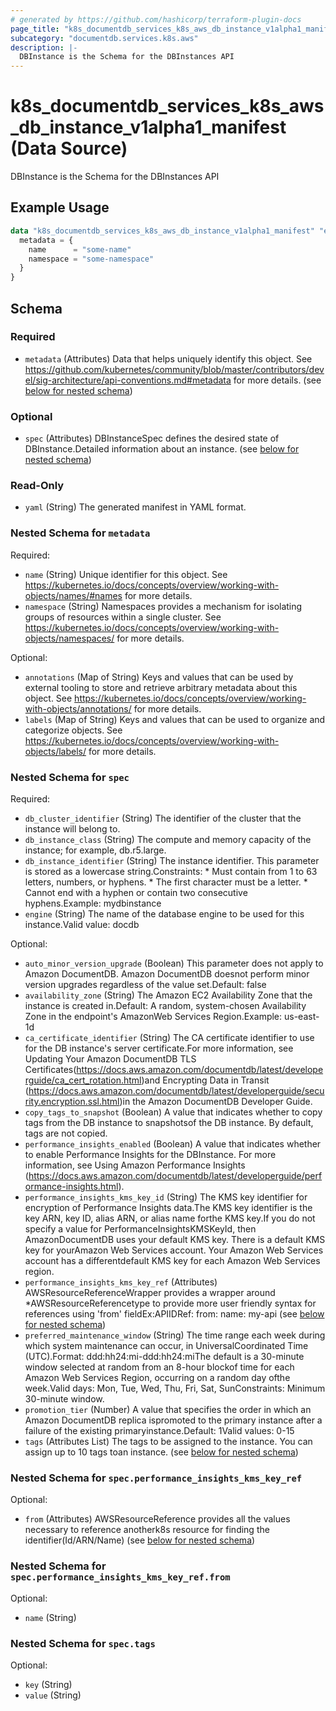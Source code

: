 ```yaml
---
# generated by https://github.com/hashicorp/terraform-plugin-docs
page_title: "k8s_documentdb_services_k8s_aws_db_instance_v1alpha1_manifest Data Source - terraform-provider-k8s"
subcategory: "documentdb.services.k8s.aws"
description: |-
  DBInstance is the Schema for the DBInstances API
---
```


# k8s_documentdb_services_k8s_aws_db_instance_v1alpha1_manifest (Data Source)

DBInstance is the Schema for the DBInstances API

## Example Usage

```terraform
data "k8s_documentdb_services_k8s_aws_db_instance_v1alpha1_manifest" "example" {
  metadata = {
    name      = "some-name"
    namespace = "some-namespace"
  }
}
```

<!-- schema generated by tfplugindocs -->
## Schema

### Required

- `metadata` (Attributes) Data that helps uniquely identify this object. See https://github.com/kubernetes/community/blob/master/contributors/devel/sig-architecture/api-conventions.md#metadata for more details. (see [below for nested schema](#nestedatt--metadata))

### Optional

- `spec` (Attributes) DBInstanceSpec defines the desired state of DBInstance.Detailed information about an instance. (see [below for nested schema](#nestedatt--spec))

### Read-Only

- `yaml` (String) The generated manifest in YAML format.

<a id="nestedatt--metadata"></a>
### Nested Schema for `metadata`

Required:

- `name` (String) Unique identifier for this object. See https://kubernetes.io/docs/concepts/overview/working-with-objects/names/#names for more details.
- `namespace` (String) Namespaces provides a mechanism for isolating groups of resources within a single cluster. See https://kubernetes.io/docs/concepts/overview/working-with-objects/namespaces/ for more details.

Optional:

- `annotations` (Map of String) Keys and values that can be used by external tooling to store and retrieve arbitrary metadata about this object. See https://kubernetes.io/docs/concepts/overview/working-with-objects/annotations/ for more details.
- `labels` (Map of String) Keys and values that can be used to organize and categorize objects. See https://kubernetes.io/docs/concepts/overview/working-with-objects/labels/ for more details.


<a id="nestedatt--spec"></a>
### Nested Schema for `spec`

Required:

- `db_cluster_identifier` (String) The identifier of the cluster that the instance will belong to.
- `db_instance_class` (String) The compute and memory capacity of the instance; for example, db.r5.large.
- `db_instance_identifier` (String) The instance identifier. This parameter is stored as a lowercase string.Constraints:   * Must contain from 1 to 63 letters, numbers, or hyphens.   * The first character must be a letter.   * Cannot end with a hyphen or contain two consecutive hyphens.Example: mydbinstance
- `engine` (String) The name of the database engine to be used for this instance.Valid value: docdb

Optional:

- `auto_minor_version_upgrade` (Boolean) This parameter does not apply to Amazon DocumentDB. Amazon DocumentDB doesnot perform minor version upgrades regardless of the value set.Default: false
- `availability_zone` (String) The Amazon EC2 Availability Zone that the instance is created in.Default: A random, system-chosen Availability Zone in the endpoint's AmazonWeb Services Region.Example: us-east-1d
- `ca_certificate_identifier` (String) The CA certificate identifier to use for the DB instance's server certificate.For more information, see Updating Your Amazon DocumentDB TLS Certificates(https://docs.aws.amazon.com/documentdb/latest/developerguide/ca_cert_rotation.html)and Encrypting Data in Transit (https://docs.aws.amazon.com/documentdb/latest/developerguide/security.encryption.ssl.html)in the Amazon DocumentDB Developer Guide.
- `copy_tags_to_snapshot` (Boolean) A value that indicates whether to copy tags from the DB instance to snapshotsof the DB instance. By default, tags are not copied.
- `performance_insights_enabled` (Boolean) A value that indicates whether to enable Performance Insights for the DBInstance. For more information, see Using Amazon Performance Insights (https://docs.aws.amazon.com/documentdb/latest/developerguide/performance-insights.html).
- `performance_insights_kms_key_id` (String) The KMS key identifier for encryption of Performance Insights data.The KMS key identifier is the key ARN, key ID, alias ARN, or alias name forthe KMS key.If you do not specify a value for PerformanceInsightsKMSKeyId, then AmazonDocumentDB uses your default KMS key. There is a default KMS key for yourAmazon Web Services account. Your Amazon Web Services account has a differentdefault KMS key for each Amazon Web Services region.
- `performance_insights_kms_key_ref` (Attributes) AWSResourceReferenceWrapper provides a wrapper around *AWSResourceReferencetype to provide more user friendly syntax for references using 'from' fieldEx:APIIDRef:	from:	  name: my-api (see [below for nested schema](#nestedatt--spec--performance_insights_kms_key_ref))
- `preferred_maintenance_window` (String) The time range each week during which system maintenance can occur, in UniversalCoordinated Time (UTC).Format: ddd:hh24:mi-ddd:hh24:miThe default is a 30-minute window selected at random from an 8-hour blockof time for each Amazon Web Services Region, occurring on a random day ofthe week.Valid days: Mon, Tue, Wed, Thu, Fri, Sat, SunConstraints: Minimum 30-minute window.
- `promotion_tier` (Number) A value that specifies the order in which an Amazon DocumentDB replica ispromoted to the primary instance after a failure of the existing primaryinstance.Default: 1Valid values: 0-15
- `tags` (Attributes List) The tags to be assigned to the instance. You can assign up to 10 tags toan instance. (see [below for nested schema](#nestedatt--spec--tags))

<a id="nestedatt--spec--performance_insights_kms_key_ref"></a>
### Nested Schema for `spec.performance_insights_kms_key_ref`

Optional:

- `from` (Attributes) AWSResourceReference provides all the values necessary to reference anotherk8s resource for finding the identifier(Id/ARN/Name) (see [below for nested schema](#nestedatt--spec--performance_insights_kms_key_ref--from))

<a id="nestedatt--spec--performance_insights_kms_key_ref--from"></a>
### Nested Schema for `spec.performance_insights_kms_key_ref.from`

Optional:

- `name` (String)



<a id="nestedatt--spec--tags"></a>
### Nested Schema for `spec.tags`

Optional:

- `key` (String)
- `value` (String)
